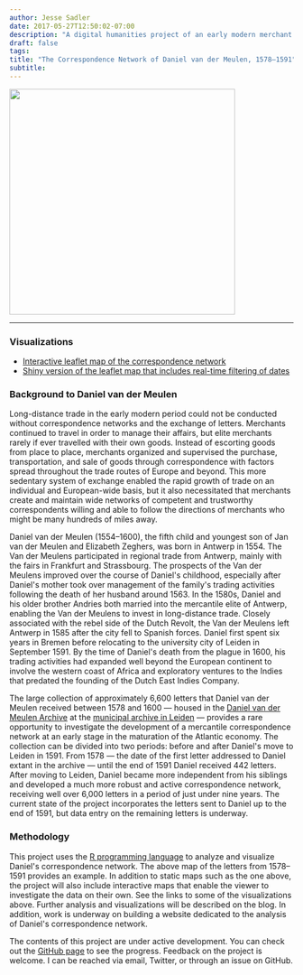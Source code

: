 ```yaml
---
author: Jesse Sadler
date: 2017-05-27T12:50:02-07:00
description: "A digital humanities project of an early modern merchant's correspondence network using GIS techniques with R"
draft: false
tags: 
title: "The Correspondence Network of Daniel van der Meulen, 1578–1591"
subtitle: 
---
```


<img src="/img/ggmap-light-2017-06-06.png" height="400" />

<!--more-->

---

### Visualizations
* [Interactive leaflet map of the correspondence network](https://jessesadler.com/visualization/leaflet-map/)
* [Shiny version of the leaflet map that includes real-time filtering of dates](https://jessesadler.shinyapps.io/dvdm-correspondence/)

### Background to Daniel van der Meulen
Long-distance trade in the early modern period could not be conducted without correspondence networks and the exchange of letters. Merchants continued to travel in order to manage their affairs, but elite merchants rarely if ever travelled with their own goods. Instead of escorting goods from place to place, merchants organized and supervised the purchase, transportation, and sale of goods through correspondence with factors spread throughout the trade routes of Europe and beyond. This more sedentary system of exchange enabled the rapid growth of trade on an individual and European-wide basis, but it also necessitated that merchants create and maintain wide networks of competent and trustworthy correspondents willing and able to follow the directions of merchants who might be many hundreds of miles away.

Daniel van der Meulen (1554–1600), the fifth child and youngest son of Jan van der Meulen and Elizabeth Zeghers, was born in Antwerp in 1554. The Van der Meulens participated in regional trade from Antwerp, mainly with the fairs in Frankfurt and Strassbourg. The prospects of the Van der Meulens improved over the course of Daniel's childhood, especially after Daniel's mother took over management of the family's trading activities following the death of her husband around 1563. In the 1580s, Daniel and his older brother Andries both married into the mercantile elite of Antwerp, enabling the Van der Meulens to invest in long-distance trade. Closely associated with the rebel side of the Dutch Revolt, the Van der Meulens left Antwerp in 1585 after the city fell to Spanish forces. Daniel first spent six years in Bremen before relocating to the university city of Leiden in September 1591. By the time of Daniel's death from the plague in 1600, his trading activities had expanded well beyond the European continent to involve the western coast of Africa and exploratory ventures to the Indies that predated the founding of the Dutch East Indies Company.

The large collection of approximately 6,600 letters that Daniel van der Meulen received between 1578 and 1600 — housed in the [Daniel van der Meulen Archive](https://www.erfgoedleiden.nl/collecties/archieven/archievenoverzicht/ead/index/zoekterm/meulen/eadid/0096) at the [municipal archive in Leiden](https://www.erfgoedleiden.nl) — provides a rare opportunity to investigate the development of a mercantile correspondence network at an early stage in the maturation of the Atlantic economy. The collection can be divided into two periods: before and after Daniel's move to Leiden in 1591. From 1578 — the date of the first letter addressed to Daniel extant in the archive — until the end of 1591 Daniel received 442 letters. After moving to Leiden, Daniel became more independent from his siblings and developed a much more robust and active correspondence network, receiving well over 6,000 letters in a period of just under nine years. The current state of the project incorporates the letters sent to Daniel up to the end of 1591, but data entry on the remaining letters is underway.

### Methodology
This project uses the [R programming language](https://www.r-project.org) to analyze and visualize Daniel's correspondence network. The above map of the letters from 1578–1591 provides an example. In addition to static maps such as the one above, the project will also include interactive maps that enable the viewer to investigate the data on their own. See the links to some of the visualizations above. Further analysis and visualizations will be described on the blog. In addition, work is underway on building a website dedicated to the analysis of Daniel's correspondence network.

The contents of this project are under active development. You can check out the [GitHub page](https://github.com/jessesadler/dvdm-correspondence) to see the progress. Feedback on the project is welcome. I can be reached via email, Twitter, or through an issue on GitHub.
